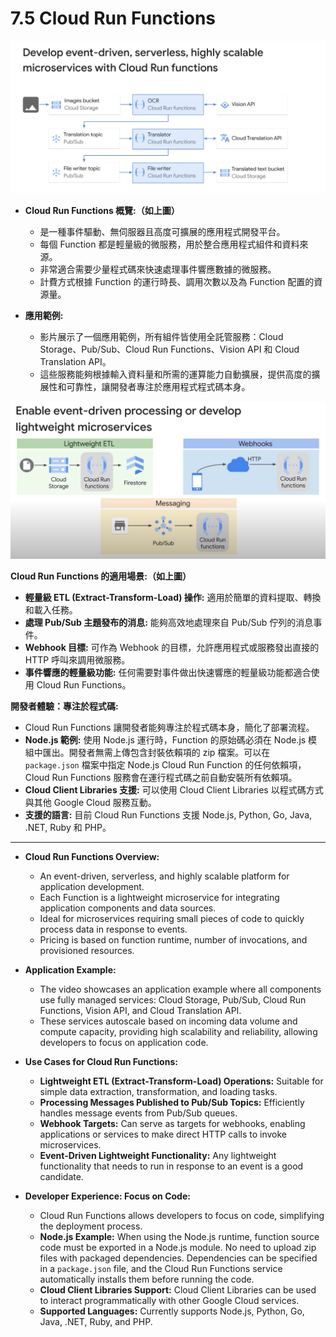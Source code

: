 # 7.5 Cloud Run Functions

![gh](https://raw.githubusercontent.com/SeanChenR/img_gif/main/myimage/1741675584000imdzrd.png)

- **Cloud Run Functions 概覽:（如上圖）**    
    - 是一種事件驅動、無伺服器且高度可擴展的應用程式開發平台。
    - 每個 Function 都是輕量級的微服務，用於整合應用程式組件和資料來源。
    - 非常適合需要少量程式碼來快速處理事件響應數據的微服務。
    - 計費方式根據 Function 的運行時長、調用次數以及為 Function 配置的資源量。

- **應用範例:**
    - 影片展示了一個應用範例，所有組件皆使用全託管服務：Cloud Storage、Pub/Sub、Cloud Run Functions、Vision API 和 Cloud Translation API。
    - 這些服務能夠根據輸入資料量和所需的運算能力自動擴展，提供高度的擴展性和可靠性，讓開發者專注於應用程式程式碼本身。

![gh](https://raw.githubusercontent.com/SeanChenR/img_gif/main/myimage/1741675674000s1bzd7.png)

**Cloud Run Functions 的適用場景:（如上圖）**
- **輕量級 ETL (Extract-Transform-Load) 操作:** 適用於簡單的資料提取、轉換和載入任務。
- **處理 Pub/Sub 主題發布的消息:** 能夠高效地處理來自 Pub/Sub 佇列的消息事件。
- **Webhook 目標:** 可作為 Webhook 的目標，允許應用程式或服務發出直接的 HTTP 呼叫來調用微服務。
- **事件響應的輕量級功能:** 任何需要對事件做出快速響應的輕量級功能都適合使用 Cloud Run Functions。

**開發者體驗：專注於程式碼:**
- Cloud Run Functions 讓開發者能夠專注於程式碼本身，簡化了部署流程。
- **Node.js 範例:** 使用 Node.js 運行時，Function 的原始碼必須在 Node.js 模組中匯出。開發者無需上傳包含封裝依賴項的 zip 檔案。可以在 `package.json` 檔案中指定 Node.js Cloud Run Function 的任何依賴項，Cloud Run Functions 服務會在運行程式碼之前自動安裝所有依賴項。
- **Cloud Client Libraries 支援:** 可以使用 Cloud Client Libraries 以程式碼方式與其他 Google Cloud 服務互動。
- **支援的語言:** 目前 Cloud Run Functions 支援 Node.js, Python, Go, Java, .NET, Ruby 和 PHP。

---

- **Cloud Run Functions Overview:**
    - An event-driven, serverless, and highly scalable platform for application development.
    - Each Function is a lightweight microservice for integrating application components and data sources.
    - Ideal for microservices requiring small pieces of code to quickly process data in response to events.
    - Pricing is based on function runtime, number of invocations, and provisioned resources.

- **Application Example:**
    - The video showcases an application example where all components use fully managed services: Cloud Storage, Pub/Sub, Cloud Run Functions, Vision API, and Cloud Translation API.
    - These services autoscale based on incoming data volume and compute capacity, providing high scalability and reliability, allowing developers to focus on application code.

- **Use Cases for Cloud Run Functions:**
    - **Lightweight ETL (Extract-Transform-Load) Operations:** Suitable for simple data extraction, transformation, and loading tasks.
    - **Processing Messages Published to Pub/Sub Topics:** Efficiently handles message events from Pub/Sub queues.
    - **Webhook Targets:** Can serve as targets for webhooks, enabling applications or services to make direct HTTP calls to invoke microservices.
    - **Event-Driven Lightweight Functionality:** Any lightweight functionality that needs to run in response to an event is a good candidate.

- **Developer Experience: Focus on Code:**
    - Cloud Run Functions allows developers to focus on code, simplifying the deployment process.
    - **Node.js Example:** When using the Node.js runtime, function source code must be exported in a Node.js module. No need to upload zip files with packaged dependencies. Dependencies can be specified in a `package.json` file, and the Cloud Run Functions service automatically installs them before running the code.
    - **Cloud Client Libraries Support:** Cloud Client Libraries can be used to interact programmatically with other Google Cloud services.
    - **Supported Languages:** Currently supports Node.js, Python, Go, Java, .NET, Ruby, and PHP.